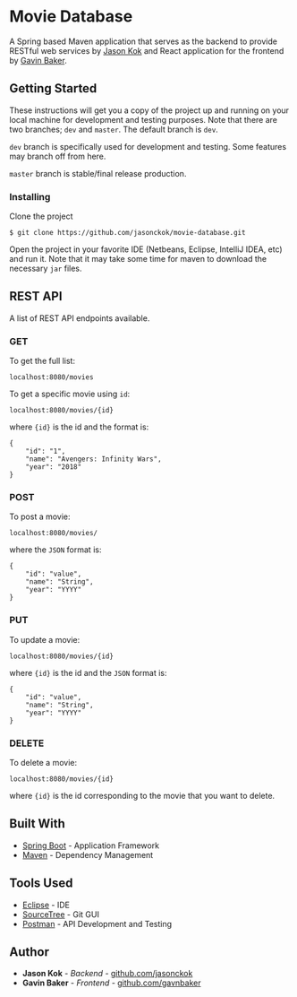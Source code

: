 # Movie Database

A Spring based Maven application that serves as the backend to provide RESTful web services by [Jason Kok](https://github.com/jasonckok) and React application for the frontend by [Gavin Baker](https://github.com/gavnbaker).

## Getting Started

These instructions will get you a copy of the project up and running on your local machine for development and testing purposes. Note that there are two branches; ``dev`` and ``master``. The default branch is ``dev``.

``dev`` branch is specifically used for development and testing. Some features may branch off from here.

``master`` branch is stable/final release production.

### Installing

Clone the project

```
$ git clone https://github.com/jasonckok/movie-database.git
```

Open the project in your favorite IDE (Netbeans, Eclipse, IntelliJ IDEA, etc) and run it. Note that it may take some time for maven to download the necessary ``jar`` files.

## REST API

A list of REST API endpoints available.

### GET

To get the full list:
```
localhost:8080/movies
```
To get a specific movie using ``id``:
```
localhost:8080/movies/{id}
```
where ``{id}`` is the id and the format is:
```
{
    "id": "1",
    "name": "Avengers: Infinity Wars",
    "year": "2018"
}
```

### POST
To post a movie:
```
localhost:8080/movies/
```
where the ``JSON`` format is:
```
{
    "id": "value",
    "name": "String",
    "year": "YYYY"
}
```

### PUT
To update a movie:
```
localhost:8080/movies/{id}
```
where ``{id}`` is the id and the ``JSON`` format is:
```
{
    "id": "value",
    "name": "String",
    "year": "YYYY"
}
```

### DELETE
To delete a movie:
```
localhost:8080/movies/{id}
```
where ``{id}`` is the id corresponding to the movie that you want to delete.

## Built With

* [Spring Boot](https://spring.io/) - Application Framework
* [Maven](https://maven.apache.org/) - Dependency Management

## Tools Used

* [Eclipse](https://www.eclipse.org/) - IDE
* [SourceTree](https://www.sourcetreeapp.com/) - Git GUI
* [Postman](https://www.getpostman.com/) - API Development and Testing

## Author

* **Jason Kok** - *Backend* - [github.com/jasonckok](https://github.com/jasonckok)
* **Gavin Baker** - *Frontend* - [github.com/gavnbaker](https://github.com/gavnbaker)

